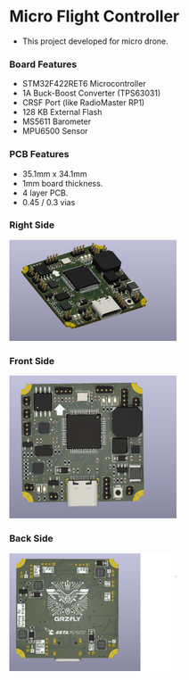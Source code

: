 # Micro Flight Controller

- This project developed for micro drone.

### Board Features

- STM32F422RET6 Microcontroller
- 1A Buck-Boost Converter (TPS63031)
- CRSF Port (like RadioMaster RP1)
- 128 KB External Flash
- MS5611 Barometer
- MPU6500 Sensor

### PCB Features

- 35.1mm x 34.1mm
- 1mm board thickness.
- 4 layer PCB.
- 0.45 / 0.3 vias

### Right Side
<img src="Hardware/MicroFlightController-v2/Images/right.png" width="300" />


### Front Side
<img src="Hardware/MicroFlightController-v2/Images/front.png" width="300" />


### Back Side
<img src="Hardware/MicroFlightController-v2/Images/back.png" width="300" />


